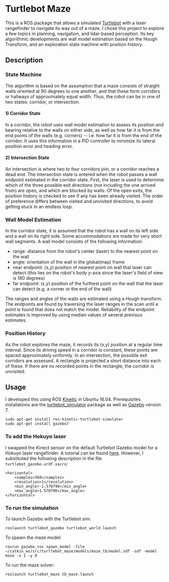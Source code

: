 # Turtlebot Maze
This is a ROS package that allows a simulated [Turtlebot](http://wiki.ros.org/turtlebot_gazebo) with a laser rangefinder to navigate its way out of a maze. I chose this project to explore a few topics in planning, navigation, and lidar-based perception. Its key algorithmic developments are wall model estimation based on the Hough Transform, and an exploration state machine with position history.

## Description
### State Machine
The algorithm is based on the assumption that a maze consists of straight walls oriented at 90 degrees to one another, and that these form corridors or hallways of approximately equal width. Thus, the robot can be in one of two states: corridor, or intersection.
#### 1) Corridor State
In a corridor, the robot uses wall model estimation to assess its position and bearing relative to the walls on either side, as well as how far it is from the end points of the walls (e.g. corners) -- i.e. how far it is from the end of the corridor. It uses this information in a PID controller to minimize its lateral position error and heading error.
#### 2) Intersection State
An intersection is where two to four corridors join, or a corridor reaches a dead end. The intersection state is entered when the robot passes a wall endpoint estimated in the corridor state. First, the laser is used to determine which of the three possible exit directions (not including the one arrived from) are open, and which are blocked by walls. Of the open exits, the position history is checked to see if any has been already visited. The order of preference differs between visited and unvisited directions, to avoid getting stuck in an endless loop.
### Wall Model Estimation
In the corridor state, it is assumed that the robot has a wall on its left side and a wall on its right side. Some accommodations are made for very short wall segments. A wall model consists of the following information:
- range: distance from the robot's center (laser) to the nearest point on the wall
- angle: orientation of the wall in the global(map) frame
- near endpoint: (x,y) position of nearest point on wall that laser can detect (this lies on the robot's body y-axis since the laser's field of view is 180 degrees)
- far endpoint: (x,y) position of the furthest point on the wall that the laser can detect (e.g. a corner or the end of the wall)

The ranges and angles of the walls are estimated using a Hough transform. The endpoints are found by traversing the laser ranges in the scan until a point is found that does not match the model. Reliability of the endpoint estimates is improved by using median values of several previous estimates.
### Position History
As the robot explores the maze, it records its (x,y) position at a regular time interval. Since its driving speed in a corridor is constant, these points are spaced approximately uniformly. In an intersection, the possible exit corridors are assessed. A rectangle is projected a short distance into each of these. If there are no recorded points in the rectangle, the corridor is unvisited.
## Usage
I developed this using ROS [Kinetic](http://wiki.ros.org/kinetic) in Ubuntu 16.04. Prerequisites installations are the [turtlebot_simulator](http://wiki.ros.org/turtlebot_simulator) package as well as [Gazebo](http://gazebosim.org/) version 7.
```
sudo apt-get install ros-kinetic-turtlebot-simulator
sudo apt-get install gazebo7
```
### To add the Hokuyo laser
I swapped the Kinect sensor on the default Turtlebot Gazebo model for a Hokuyo laser rangefinder. A tutorial can be found [here](https://joshi-bharat.github.io/posts/adding-hokuyo-lasers). However, I substituted the following description in the file `turtlebot_gazebo.urdf.xacro`: 
```
<horizontal>
    <samples>360</samples>
    <resolution>1</resolution>
    <min_angle>-1.570796</min_angle>
    <max_angle>1.570796</max_angle>
</horizontal>
```

### To run the simulation
To launch Gazebo with the Turtlebot sim:
```
roslaunch turtlebot_gazebo turtlebot_world.launch
```
To spawn the maze model:
```
rosrun gazebo_ros spawn_model -file ~/catkin_ws/src/turtlebot_maze/models/maze_tb/model.sdf -sdf -model maze -x 1 -y 0
```
To run the maze solver:
```
roslaunch turtlebot_maze tb_maze.launch
```
